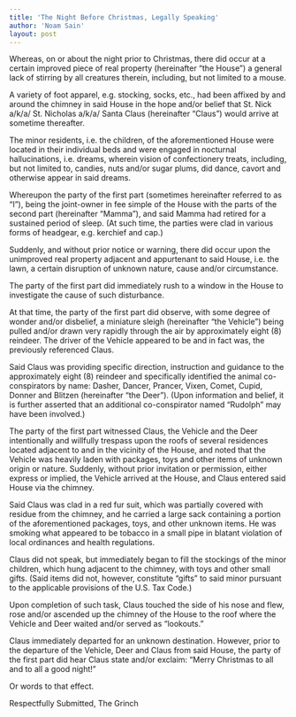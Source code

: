```yaml
---
title: 'The Night Before Christmas, Legally Speaking'
author: 'Noam Sain'
layout: post
---
```


Whereas, on or about the night prior to Christmas, there did occur at a certain improved piece of real property (hereinafter “the House”) a general lack of stirring by all creatures therein, including, but not limited to a mouse.  
  
A variety of foot apparel, e.g. stocking, socks, etc., had been affixed by and around the chimney in said House in the hope and/or belief that St. Nick a/k/a/ St. Nicholas a/k/a/ Santa Claus (hereinafter “Claus”) would arrive at sometime thereafter.

The minor residents, i.e. the children, of the aforementioned House were located in their individual beds and were engaged in nocturnal hallucinations, i.e. dreams, wherein vision of confectionery treats, including, but not limited to, candies, nuts and/or sugar plums, did dance, cavort and otherwise appear in said dreams.

Whereupon the party of the first part (sometimes hereinafter referred to as “I”), being the joint-owner in fee simple of the House with the parts of the second part (hereinafter “Mamma”), and said Mamma had retired for a sustained period of sleep. (At such time, the parties were clad in various forms of headgear, e.g. kerchief and cap.)

Suddenly, and without prior notice or warning, there did occur upon the unimproved real property adjacent and appurtenant to said House, i.e. the lawn, a certain disruption of unknown nature, cause and/or circumstance.

The party of the first part did immediately rush to a window in the House to investigate the cause of such disturbance.

At that time, the party of the first part did observe, with some degree of wonder and/or disbelief, a miniature sleigh (hereinafter “the Vehicle”) being pulled and/or drawn very rapidly through the air by approximately eight (8) reindeer. The driver of the Vehicle appeared to be and in fact was, the previously referenced Claus.

Said Claus was providing specific direction, instruction and guidance to the approximately eight (8) reindeer and specifically identified the animal co-conspirators by name: Dasher, Dancer, Prancer, Vixen, Comet, Cupid, Donner and Blitzen (hereinafter “the Deer”). (Upon information and belief, it is further asserted that an additional co-conspirator named “Rudolph” may have been involved.)

The party of the first part witnessed Claus, the Vehicle and the Deer intentionally and willfully trespass upon the roofs of several residences located adjacent to and in the vicinity of the House, and noted that the Vehicle was heavily laden with packages, toys and other items of unknown origin or nature. Suddenly, without prior invitation or permission, either express or implied, the Vehicle arrived at the House, and Claus entered said House via the chimney.

Said Claus was clad in a red fur suit, which was partially covered with residue from the chimney, and he carried a large sack containing a portion of the aforementioned packages, toys, and other unknown items. He was smoking what appeared to be tobacco in a small pipe in blatant violation of local ordinances and health regulations.

Claus did not speak, but immediately began to fill the stockings of the minor children, which hung adjacent to the chimney, with toys and other small gifts. (Said items did not, however, constitute “gifts” to said minor pursuant to the applicable provisions of the U.S. Tax Code.)

Upon completion of such task, Claus touched the side of his nose and flew, rose and/or ascended up the chimney of the House to the roof where the Vehicle and Deer waited and/or served as “lookouts.”

Claus immediately departed for an unknown destination. However, prior to the departure of the Vehicle, Deer and Claus from said House, the party of the first part did hear Claus state and/or exclaim: “Merry Christmas to all and to all a good night!”

Or words to that effect.

Respectfully Submitted, The Grinch